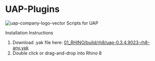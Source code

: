 # UAP-Plugins
 ![uap-company-logo-vector](https://github.com/user-attachments/assets/d2b43332-33e1-488c-b949-e90dfed130a9)
 Scripts for UAP


Installation Instructions

1. Download .yak file here: [01_RHINO/build/rh8/uap-0.3.4.9023-rh8-any.yak](https://github.com/ccheng-design/UAP-Plugins/tree/c3adc05772cd9eee4f0a05b1cf7abd3a988902ec/01_RHINO/build/rh8)
2. Double click or drag-and-drop into Rhino 8
